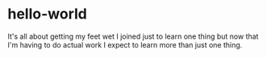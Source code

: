 # hello-world
It's all about getting my feet wet
I joined just to learn one thing but now that I'm having to do actual work I expect to learn more than just one thing.
